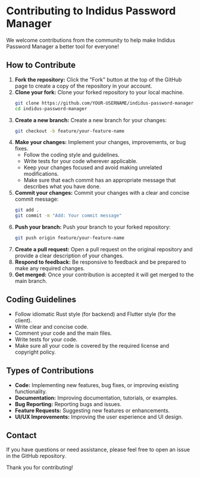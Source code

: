 # Contributing to Indidus Password Manager

We welcome contributions from the community to help make Indidus Password Manager a better tool for everyone!

## How to Contribute

1.  **Fork the repository:** Click the "Fork" button at the top of the GitHub page to create a copy of the repository in your account.
2.  **Clone your fork:** Clone your forked repository to your local machine.
    ```bash
    git clone https://github.com/YOUR-USERNAME/indidus-password-manager.git
    cd indidus-password-manager
    ```
3.  **Create a new branch:** Create a new branch for your changes:
    ```bash
    git checkout -b feature/your-feature-name
    ```
4.  **Make your changes:** Implement your changes, improvements, or bug fixes.
    *   Follow the coding style and guidelines.
    *   Write tests for your code wherever applicable.
    *   Keep your changes focused and avoid making unrelated modifications.
    *   Make sure that each commit has an appropriate message that describes what you have done.
5.  **Commit your changes:** Commit your changes with a clear and concise commit message:
    ```bash
    git add .
    git commit -m "Add: Your commit message"
    ```
6.  **Push your branch:** Push your branch to your forked repository:
    ```bash
    git push origin feature/your-feature-name
    ```
7.  **Create a pull request:** Open a pull request on the original repository and provide a clear description of your changes.
8.  **Respond to feedback:** Be responsive to feedback and be prepared to make any required changes.
9.  **Get merged:** Once your contribution is accepted it will get merged to the main branch.

## Coding Guidelines

*   Follow idiomatic Rust style (for backend) and Flutter style (for the client).
*   Write clear and concise code.
*   Comment your code and the main files.
*   Write tests for your code.
*   Make sure all your code is covered by the required license and copyright policy.

## Types of Contributions

*   **Code:** Implementing new features, bug fixes, or improving existing functionality.
*   **Documentation:** Improving documentation, tutorials, or examples.
*   **Bug Reporting:** Reporting bugs and issues.
*   **Feature Requests:** Suggesting new features or enhancements.
*   **UI/UX Improvements:** Improving the user experience and UI design.

## Contact

If you have questions or need assistance, please feel free to open an issue in the GitHub repository.

Thank you for contributing!
